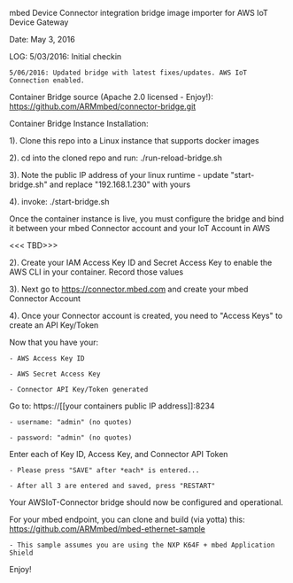 mbed Device Connector integration bridge image importer for AWS IoT Device Gateway 

Date: May 3, 2016

LOG:
    5/03/2016: Initial checkin

    5/06/2016: Updated bridge with latest fixes/updates. AWS IoT Connection enabled. 

Container Bridge source (Apache 2.0 licensed - Enjoy!): https://github.com/ARMmbed/connector-bridge.git


Container Bridge Instance Installation:

1). Clone this repo into a Linux instance that supports docker images

2). cd into the cloned repo and run: ./run-reload-bridge.sh

3). Note the public IP address of your linux runtime - update "start-bridge.sh" and replace "192.168.1.230" with yours

4). invoke: ./start-bridge.sh

Once the container instance is live, you must configure the bridge and bind it between your mbed Connector account and your IoT Account in AWS

<<< TBD>>>

2). Create your IAM Access Key ID and Secret Access Key to enable the AWS CLI in your container. Record those values

3). Next go to https://connector.mbed.com and create your mbed Connector Account

4). Once your Connector account is created, you need to "Access Keys" to create an API Key/Token

Now that you have your:

    - AWS Access Key ID

    - AWS Secret Access Key

    - Connector API Key/Token generated

Go to:  https://[[your containers public IP address]]:8234

    - username: "admin" (no quotes)

    - password: "admin" (no quotes)

Enter each of Key ID, Access Key, and Connector API Token

    - Please press "SAVE" after *each* is entered... 

    - After all 3 are entered and saved, press "RESTART"

Your AWSIoT-Connector bridge should now be configured and operational. 

For your mbed endpoint, you can clone and build (via yotta) this: https://github.com/ARMmbed/mbed-ethernet-sample

    - This sample assumes you are using the NXP K64F + mbed Application Shield

Enjoy!
